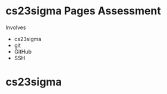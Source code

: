cs23sigma Pages Assessment
=====================
Involves
* cs23sigma
* git
* GitHub
* SSH
# cs23sigma
